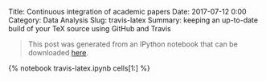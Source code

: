 Title: Continuous integration of academic papers
Date: 2017-07-12 0:00
Category: Data Analysis
Slug: travis-latex
Summary: keeping an up-to-date build of your TeX source using GitHub and Travis

> This post was generated from an IPython notebook that can be downloaded
> [here](/downloads/notebooks/travis-latex.ipynb).

{% notebook travis-latex.ipynb cells[1:] %}

